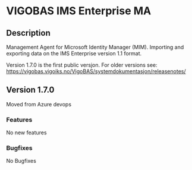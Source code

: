 # VIGOBAS IMS Enterprise MA

## Description
Management Agent for Microsoft Identity Manager (MIM). Importing and exporting data on the IMS Enterprise version 1.1 format.

Version 1.7.0 is the first public versjon. For older versions see: https://vigobas.vigoiks.no/VigoBAS/systemdokumentasjon/releasenotes/

## Version 1.7.0   
Moved from Azure devops 

### Features
No new features

### Bugfixes
No Bugfixes
